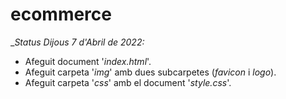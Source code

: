 # ecommerce
__Status
  _Dijous 7 d'Abril de 2022:__
  - Afeguit document '_index.html_'.
  - Afeguit carpeta '_img_' amb dues subcarpetes (_favicon_ i _logo_).
  - Afeguit carpeta '_css_' amb el document '_style.css_'.
